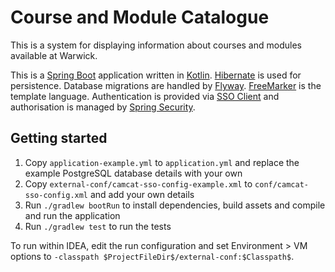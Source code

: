 # Course and Module Catalogue

This is a system for displaying information about courses and modules available at Warwick.

This is a [Spring Boot](https://spring.io/projects/spring-boot) application written in [Kotlin](https://kotlinlang.org). [Hibernate](https://hibernate.org/orm/) is used for persistence. Database migrations are handled by [Flyway](https://flywaydb.org). [FreeMarker](https://freemarker.apache.org) is the template language. Authentication is provided via [SSO Client](https://github.com/UniversityofWarwick/sso-client) and authorisation is managed by [Spring Security](https://spring.io/projects/spring-security).

## Getting started

1. Copy `application-example.yml` to `application.yml` and replace the example PostgreSQL database details with your own
1. Copy `external-conf/camcat-sso-config-example.xml` to `conf/camcat-sso-config.xml` and add your own details
1. Run `./gradlew bootRun` to install dependencies, build assets and compile and run the application
1. Run `./gradlew test` to run the tests

To run within IDEA, edit the run configuration and set Environment > VM options to `-classpath $ProjectFileDir$/external-conf:$Classpath$`.
